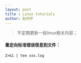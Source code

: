 ```yaml
---
layout: post
title : Linux toturials
author: 赵何宇
---
```


> 不定期更新一些linux相关内容；

#### 重定向标准错误信息到文件：

```
2>&1 | tee xxx.log
```